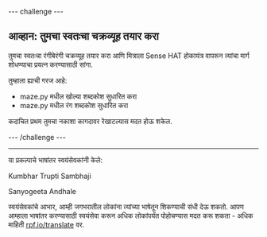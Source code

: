 --- challenge ---

## आव्हान: तुमचा स्वतःचा चक्रव्यूह तयार करा

तुमचा स्वतःचा रंगीबेरंगी चक्रव्यूह तयार करा आणि मित्राला Sense HAT होकायंत्र वापरून त्यांचा मार्ग शोधण्याचा प्रयत्न करण्यासाठी सांगा.

तुम्हाला ह्याची गरज आहे:

+ maze.py मधील खोल्या शब्दकोश सुधारित करा
+ maze.py मधील रंग शब्दकोश सुधारित करा

कदाचित प्रथम तुमचा नकाशा कागदावर रेखाटल्यास मदत होऊ शकेल.

--- /challenge ---


***
या प्रकल्पाचे भाषांतर स्वयंसेवकांनी केले:

Kumbhar Trupti Sambhaji

Sanyogeeta Andhale

स्वयंसेवकांचे आभार, आम्ही जगभरातील लोकांना त्यांच्या भाषेतून शिकण्याची संधी देऊ शकतो. आपण आम्हाला भाषांतर करण्यासाठी स्वयंसेवा करून अधिक लोकांपर्यंत पोहोचण्यास मदत करू शकता - अधिक माहिती [rpf.io/translate](https://rpf.io/translate) वर.